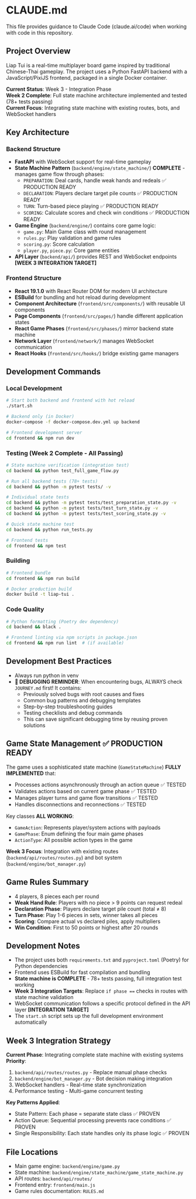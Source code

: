 # CLAUDE.md

This file provides guidance to Claude Code (claude.ai/code) when working with code in this repository.

## Project Overview

Liap Tui is a real-time multiplayer board game inspired by traditional Chinese-Thai gameplay. The project uses a Python FastAPI backend with a JavaScript/PixiJS frontend, packaged in a single Docker container.

**Current Status**: Week 3 - Integration Phase  
**Week 2 Complete**: Full state machine architecture implemented and tested (78+ tests passing)  
**Current Focus**: Integrating state machine with existing routes, bots, and WebSocket handlers

## Key Architecture

### Backend Structure
- **FastAPI** with WebSocket support for real-time gameplay
- **State Machine Pattern** (`backend/engine/state_machine/`) **COMPLETE** - manages game flow through phases:
  - `PREPARATION`: Deal cards, handle weak hands and redeals ✅ PRODUCTION READY
  - `DECLARATION`: Players declare target pile counts ✅ PRODUCTION READY  
  - `TURN`: Turn-based piece playing ✅ PRODUCTION READY
  - `SCORING`: Calculate scores and check win conditions ✅ PRODUCTION READY
- **Game Engine** (`backend/engine/`) contains core game logic:
  - `game.py`: Main Game class with round management
  - `rules.py`: Play validation and game rules
  - `scoring.py`: Score calculation
  - `player.py`, `piece.py`: Core game entities
- **API Layer** (`backend/api/`) provides REST and WebSocket endpoints **[WEEK 3 INTEGRATION TARGET]**

### Frontend Structure
- **React 19.1.0** with React Router DOM for modern UI architecture
- **ESBuild** for bundling and hot reload during development
- **Component Architecture** (`frontend/src/components/`) with reusable UI components
- **Page Components** (`frontend/src/pages/`) handle different application states
- **React Game Phases** (`frontend/src/phases/`) mirror backend state machine
- **Network Layer** (`frontend/network/`) manages WebSocket communication
- **React Hooks** (`frontend/src/hooks/`) bridge existing game managers

## Development Commands

### Local Development
```bash
# Start both backend and frontend with hot reload
./start.sh

# Backend only (in Docker)
docker-compose -f docker-compose.dev.yml up backend

# Frontend development server
cd frontend && npm run dev
```

### Testing (Week 2 Complete - All Passing)
```bash
# State machine verification (integration test)
cd backend && python test_full_game_flow.py

# Run all backend tests (78+ tests)
cd backend && python -m pytest tests/ -v

# Individual state tests
cd backend && python -m pytest tests/test_preparation_state.py -v
cd backend && python -m pytest tests/test_turn_state.py -v  
cd backend && python -m pytest tests/test_scoring_state.py -v

# Quick state machine test
cd backend && python run_tests.py

# Frontend tests
cd frontend && npm test
```

### Building
```bash
# Frontend bundle
cd frontend && npm run build

# Docker production build
docker build -t liap-tui .
```

### Code Quality
```bash
# Python formatting (Poetry dev dependency)
cd backend && black .

# Frontend linting via npm scripts in package.json
cd frontend && npm run lint  # (if available)
```

## Development Best Practices

- Always run python in venv
- **🐛 DEBUGGING REMINDER**: When encountering bugs, ALWAYS check `JOURNEY.md` first! It contains:
  - Previously solved bugs with root causes and fixes
  - Common bug patterns and debugging templates  
  - Step-by-step troubleshooting guides
  - Testing checklists and debug commands
  - This can save significant debugging time by reusing proven solutions

## Game State Management ✅ PRODUCTION READY

The game uses a sophisticated state machine (`GameStateMachine`) **FULLY IMPLEMENTED** that:  
- Processes actions asynchronously through an action queue ✅ TESTED
- Validates actions based on current game phase ✅ TESTED  
- Manages player turns and game flow transitions ✅ TESTED
- Handles disconnections and reconnections ✅ TESTED

Key classes **ALL WORKING**:
- `GameAction`: Represents player/system actions with payloads
- `GamePhase`: Enum defining the four main game phases  
- `ActionType`: All possible action types in the game

**Week 3 Focus**: Integration with existing routes (`backend/api/routes/routes.py`) and bot system (`backend/engine/bot_manager.py`)

## Game Rules Summary

- 4 players, 8 pieces each per round
- **Weak Hand Rule**: Players with no piece > 9 points can request redeal
- **Declaration Phase**: Players declare target pile count (total ≠ 8)
- **Turn Phase**: Play 1-6 pieces in sets, winner takes all pieces
- **Scoring**: Compare actual vs declared piles, apply multipliers
- **Win Condition**: First to 50 points or highest after 20 rounds

## Development Notes

- The project uses both `requirements.txt` and `pyproject.toml` (Poetry) for Python dependencies
- Frontend uses ESBuild for fast compilation and bundling  
- **State machine is COMPLETE** - 78+ tests passing, full integration test working
- **Week 3 Integration Targets**: Replace `if phase ==` checks in routes with state machine validation
- WebSocket communication follows a specific protocol defined in the API layer **[INTEGRATION TARGET]**
- The `start.sh` script sets up the full development environment automatically

## Week 3 Integration Strategy

**Current Phase**: Integrating complete state machine with existing systems
**Priority**: 
1. `backend/api/routes/routes.py` - Replace manual phase checks
2. `backend/engine/bot_manager.py` - Bot decision making integration  
3. WebSocket handlers - Real-time state synchronization
4. Performance testing - Multi-game concurrent testing

**Key Patterns Applied**:
- State Pattern: Each phase = separate state class ✅ PROVEN
- Action Queue: Sequential processing prevents race conditions ✅ PROVEN  
- Single Responsibility: Each state handles only its phase logic ✅ PROVEN

## File Locations

- Main game engine: `backend/engine/game.py`
- State machine: `backend/engine/state_machine/game_state_machine.py`
- API routes: `backend/api/routes/`
- Frontend entry: `frontend/main.js`
- Game rules documentation: `RULES.md`